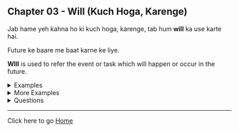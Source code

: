 ## Chapter 03 - Will (Kuch Hoga, Karenge)

Jab hame yeh kahna ho ki kuch hoga, karenge, tab hum **will** ka use karte hai.

Future ke baare me baat karne ke liye.

**WIll** is used to refer the event or task which will happen or occur in the future.

<details>
<summary>
Examples
</summary>
I will speak English. (Main English bolunga)<br>
I will learn English. (Main English sikhunga)<br>
We will speak English. (Hum English bolenge)<br>
We will learn English. (Hum English sikhenge)<br>
You will got to Mungeli. (Tum Mungeli jaoge)<br>
You will go to college. (Tum college jaoge)<br>
Aditi will go to school. (Aditi school jayegi)<br>
Chinki will do Yoga. (Chinki Yoga karegi)<br>
Cat will cook food. (Cat khana banayegi)<br>
Abhi will dance. (Abhi dance karega)<br>
My brother will learn coding. (Mere bhai coding sikhenge)<br>
I will go there (Main waha jaunga)<br>
We will watch movie (Hum movie dekhenge)<br>
We will play cricket (Hum cricket khelenge)<br>
We will study (Hum padhenge)<br>
You will not go there (Tum waha nahi jaoge)<br>
You will not watch movie (Tum movie nahi dekhoge)<br>
Aditi will not lie. (Aditi jhoot nahi bolegi)<br>
Will you come with me? (Kya tum mere sath aaoge?)<br>
Will you go there? (Kya tum waha jaoge?)<br>
Will you watch movie? (Kya tum movie dekhoge?)<br>
Will you play cricket? (Kya tum cricket kheloge?)<br>
Will he study? (Kya wo padhega?)<br>
Why will you go there? (Tum waha kyu jaoge?)<br>
Why will you watch movie? (Tum movie kyu dekhoge?)<br>
Why will you play cricket? (Tum cricket kyu kheloge?)<br>
</details>

<details>
<summary>
More Examples
</summary>
He will go to school. (Wo school jayega)<br>
He will write a letter. (Wo ek patra likhega)<br>
He will play cricket. (Wo cricket khelenge)<br>
He will study. (Wo padhai karenge)<br>
He will go to market. (Wo market jayega)<br>
He will go to college. (Wo college jayega)<br>
He will go to office. (Wo office jayega)<br>
He will go to home. (Wo ghar jayega)<br>
He will go to temple. (Wo mandir jayega)<br>
He will go to church. (Wo church jayega)<br>
He will go to mosque. (Wo masjid jayega)<br>
He will go to Gurudwara. (Wo Gurudwara jayega)<br>
He will go to park. (Wo park jayega)<br>
He will go to garden. (Wo garden jayega)<br>
He will go to zoo. (Wo zoo jayega)<br>
He will go to museum. (Wo museum jayega)<br>
He will go to library. (Wo library jayega)<br>
He will go to hospital. (Wo hospital jayega)<br>
He will go to doctor. (Wo doctor jayega)<br>
He will go to teacher. (Wo teacher ke pass jayega)<br>
He will go to principal. (Wo principal ke pass jayega)<br>
He will go to director. (Wo director ke pass jayega)<br>
He will go to manager. (Wo manager ke pass jayega)<br>
He will go to boss. (Wo boss ke pass jayega)<br>
He will go to friend. (Wo dost ke pass jayega)<br>
</details>

<details>
<summary>
Questions
</summary>
Will you go to school? (Kya tum school jaoge?)<br>
Will you write a letter? (Kya tum ek patra likhoge?)<br>
Will you play cricket? (Kya tum cricket kheloge?)<br>
Will you come with me? (Kya tum mere sath aaoge?)<br>
Will you come to college tomorrow? (Kya tum kal college aaoge?)<br>
Will you to Mungeli? (Kya tum Mungeli jaoge?)<br>
Will you go to market? (Kya tum market jaoge?)<br>
Will she go to college? (Kya wo college jayegi?)<br>
Will Aditi go to dance class? (Kya Aditi dance class jayegi?)<br>
Will Chinki go to Yoga class? (Kya Chinki Yoga class jayegi?)<br>
Will Cat cook food? (Kya Cat khana banayegi?)<br>
Will Abhi dance? (Kya Abhi dance karega?)<br>
Will my brother learn coding? (Kya mere bhai coding sikhenge?)<br>
Will you go there? (Kya tum waha jaoge?)<br>
Will you watch movie? (Kya tum movie dekhoge?)<br>
When will you come to college? (Tum college kab aaoge?)<br>
When will you go to market? (Tum market kab jaoge?)<br>
When will she go to college? (Wo college kab jayegi?)<br>
When will Aditi go to dance class? (Aditi dance class kab jayegi?)<br>
When will Chinki go to Yoga class? (Chinki Yoga class kab jayegi?)<br>
When will Cat cook food? (Cat khana kab banayegi?)<br>
When will Abhi dance? (Abhi dance kab karega?)<br>
When will my brother learn coding? (Mere bhai coding kab sikhenge?)<br>
What will you do tomorrow? (Kal tum kya karoge?)<br>
What will you do in the evening? (Sham ko tum kya karoge?)<br>
What will you do in the morning? (Subah tum kya karoge?)<br>
What will you do in the night? (Raat ko tum kya karoge?)<br>
What will you do in the afternoon? (Dopahar ko tum kya karoge?)<br>
</details>

---
Click here to go [Home](/apps/courses/english/readme.md)